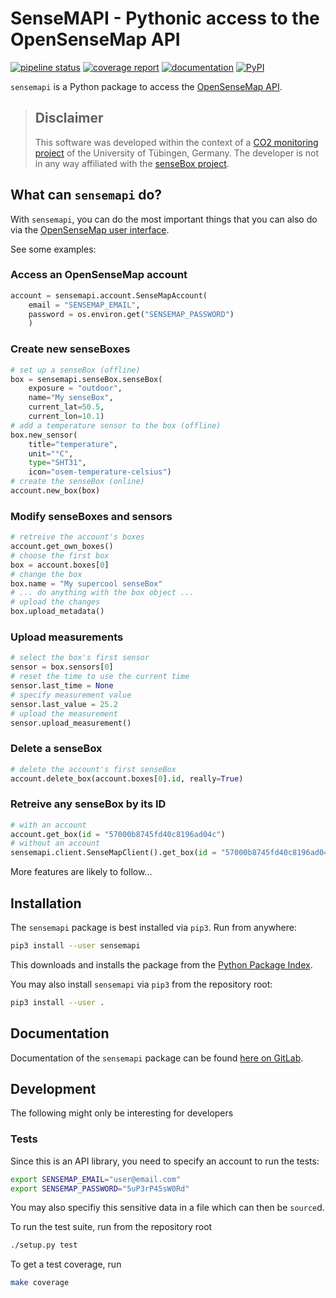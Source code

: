 # SenseMAPI - Pythonic access to the OpenSenseMap API

[![pipeline status](https://gitlab.com/tue-umphy/python3-sensemapi/badges/master/pipeline.svg)](https://gitlab.com/tue-umphy/python3-sensemapi/commits/master) [![coverage report](https://gitlab.com/tue-umphy/co2mofetten/python3-sensemapi/badges/master/coverage.svg)](https://tue-umphy.gitlab.io/python3-sensemapi/coverage-report/)
[![documentation](https://img.shields.io/badge/docs-sphinx-brightgreen.svg)](https://tue-umphy.gitlab.io/python3-sensemapi/) [![PyPI](https://badge.fury.io/py/sensemapi.svg)](https://badge.fury.io/py/sensemapi)

`sensemapi` is a Python package to access the [OpenSenseMap
API](https://api.opensensemap.org).

> ## Disclaimer
> 
> This software was developed within the context of a 
> [CO2 monitoring project](https://gitlab.com/tue-umphy/co2mofetten)
> of the University of Tübingen, Germany. The developer is not in any 
> way affiliated with the [senseBox project](https://www.sensebox.de/en/).

## What can `sensemapi` do?

With `sensemapi`, you can do the most important things that you can also do via the [OpenSenseMap user interface](https://opensensemap.org).

See some examples:

### Access an OpenSenseMap account

```python
account = sensemapi.account.SenseMapAccount(
    email = "SENSEMAP_EMAIL",
    password = os.environ.get("SENSEMAP_PASSWORD")
    )
```

### Create new senseBoxes

```python
# set up a senseBox (offline)
box = sensemapi.senseBox.senseBox(
    exposure = "outdoor",
    name="My senseBox",
    current_lat=50.5,
    current_lon=10.1)
# add a temperature sensor to the box (offline) 
box.new_sensor(
    title="temperature",
    unit="°C",
    type="SHT31",
    icon="osem-temperature-celsius")
# create the senseBox (online)
account.new_box(box)
```

### Modify senseBoxes and sensors

```python
# retreive the account's boxes
account.get_own_boxes()
# choose the first box
box = account.boxes[0]
# change the box
box.name = "My supercool senseBox"
# ... do anything with the box object ...
# upload the changes
box.upload_metadata()
```

### Upload measurements

```python
# select the box's first sensor 
sensor = box.sensors[0]
# reset the time to use the current time
sensor.last_time = None
# specify measurement value
sensor.last_value = 25.2
# upload the measurement
sensor.upload_measurement()
```

### Delete a senseBox

```python
# delete the account's first senseBox
account.delete_box(account.boxes[0].id, really=True)
```

### Retreive any senseBox by its ID

```python
# with an account
account.get_box(id = "57000b8745fd40c8196ad04c")
# without an account
sensemapi.client.SenseMapClient().get_box(id = "57000b8745fd40c8196ad04c")
```

More features are likely to follow...

## Installation

The `sensemapi` package is best installed via `pip3`. Run from anywhere:

```bash
pip3 install --user sensemapi
```

This downloads and installs the package from the [Python Package
Index](https://pypi.org).

You may also install `sensemapi` via `pip3` from the repository root:

```bash
pip3 install --user .
```

## Documentation

Documentation of the `sensemapi` package can be found [here on
GitLab](https://tue-umphy.gitlab.io/python3-sensemapi/).

## Development

The following might only be interesting for developers

### Tests

Since this is an API library, you need to specify an account to run the tests:

```bash
export SENSEMAP_EMAIL="user@email.com"
export SENSEMAP_PASSWORD="5uP3rP45sW0Rd"
```

You may also specifiy this sensitive data in a file which can then be
`source`d.

To run the test suite, run from the repository root

```bash
./setup.py test
```

To get a test coverage, run

```bash
make coverage
```
